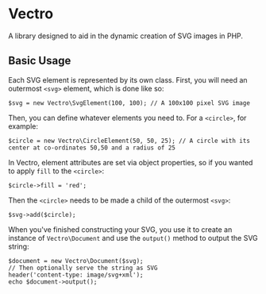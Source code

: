 # Vectro

A library designed to aid in the dynamic creation of SVG images in PHP.

## Basic Usage

Each SVG element is represented by its own class. First, you will need an outermost `<svg>` element, which is done like so:

    $svg = new Vectro\SvgElement(100, 100); // A 100x100 pixel SVG image

Then, you can define whatever elements you need to. For a `<circle>`, for example:

    $circle = new Vectro\CircleElement(50, 50, 25); // A circle with its center at co-ordinates 50,50 and a radius of 25

In Vectro, element attributes are set via object properties, so if you wanted to apply `fill` to the `<circle>`:

    $circle->fill = 'red';

Then the `<circle>` needs to be made a child of the outermost `<svg>`:

    $svg->add($circle);

When you've finished constructing your SVG, you use it to create an instance of `Vectro\Document` and use the `output()` method to output the SVG string:

    $document = new Vectro\Document($svg);
    // Then optionally serve the string as SVG
    header('content-type: image/svg+xml');
    echo $document->output();